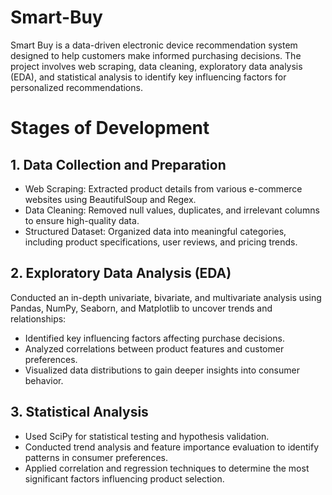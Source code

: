 # Smart-Buy
Smart Buy is a data-driven electronic device recommendation system designed to help customers make informed purchasing decisions. The project involves web scraping, data cleaning, exploratory data analysis (EDA), and statistical analysis to identify key influencing factors for personalized recommendations.

# Stages of Development
## 1. Data Collection and Preparation
- Web Scraping: Extracted product details from various e-commerce websites using BeautifulSoup and Regex.
- Data Cleaning: Removed null values, duplicates, and irrelevant columns to ensure high-quality data.
- Structured Dataset: Organized data into meaningful categories, including product specifications, user reviews, and pricing trends.

## 2. Exploratory Data Analysis (EDA)
Conducted an in-depth univariate, bivariate, and multivariate analysis using Pandas, NumPy, Seaborn, and Matplotlib to uncover trends and relationships:
- Identified key influencing factors affecting purchase decisions.
- Analyzed correlations between product features and customer preferences.
- Visualized data distributions to gain deeper insights into consumer behavior.

## 3. Statistical Analysis
- Used SciPy for statistical testing and hypothesis validation.
- Conducted trend analysis and feature importance evaluation to identify patterns in consumer preferences.
- Applied correlation and regression techniques to determine the most significant factors influencing product selection.
